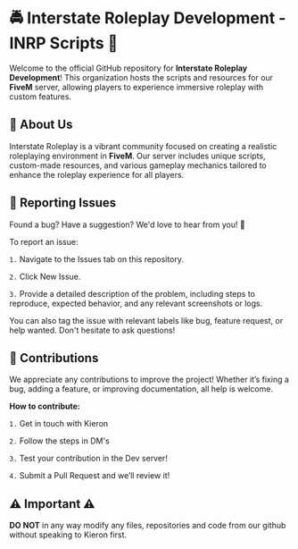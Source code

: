 # 🚔 Interstate Roleplay Development - INRP Scripts 🚨

Welcome to the official GitHub repository for **Interstate Roleplay Development**! This organization hosts the scripts and resources for our **FiveM** server, allowing players to experience immersive roleplay with custom features.

## 📝 About Us

Interstate Roleplay is a vibrant community focused on creating a realistic roleplaying environment in **FiveM**. Our server includes unique scripts, custom-made resources, and various gameplay mechanics tailored to enhance the roleplay experience for all players.


## 🐛 Reporting Issues
Found a bug? Have a suggestion? We'd love to hear from you! 🚨

To report an issue:

`1.` Navigate to the Issues tab on this repository.

`2.` Click New Issue.

`3.` Provide a detailed description of the problem, including steps to reproduce, expected behavior, and any relevant screenshots or logs.

You can also tag the issue with relevant labels like bug, feature request, or help wanted. Don't hesitate to ask questions!

## 🤝 Contributions

We appreciate any contributions to improve the project! Whether it’s fixing a bug, adding a feature, or improving documentation, all help is welcome.

**How to contribute:**

`1.` Get in touch with Kieron

`2.` Follow the steps in DM's

`3.` Test your contribution in the Dev server!

`4.` Submit a Pull Request and we’ll review it!

## ⚠️ Important ⚠️
**DO NOT** in any way modify any files, repositories and code from our github without speaking to Kieron first. 

